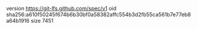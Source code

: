 version https://git-lfs.github.com/spec/v1
oid sha256:a610f50245f674b6b30bf0a58382affc554b3d2fb55ca561b7e77eb8a64b1916
size 7451
